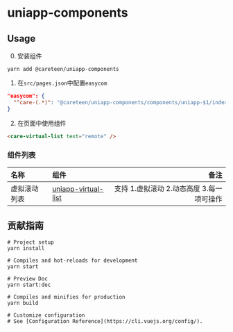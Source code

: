 # uniapp-components
## Usage

0. 安装组件
```shell
yarn add @careteen/uniapp-components
```

1. 在`src/pages.json`中配置`easycom`
```json
"easycom": {
  "^care-(.*)": "@careteen/uniapp-components/components/uniapp-$1/index.vue"
}
```

2. 在页面中使用组件
```html
<care-virtual-list text="remote" />
```

### 组件列表

| 名称 | 组件 | 备注 |
| :--- | :-------- | ----:|
| 虚拟滚动列表 | [uniapp-virtual-list](./docs-v1/uniapp-virtual-list.md)  | 支持 1.虚拟滚动 2.动态高度 3.每一项可操作

## 贡献指南

```shell
# Project setup
yarn install

# Compiles and hot-reloads for development
yarn start

# Preview Doc
yarn start:doc

# Compiles and minifies for production
yarn build

# Customize configuration
# See [Configuration Reference](https://cli.vuejs.org/config/).
```
